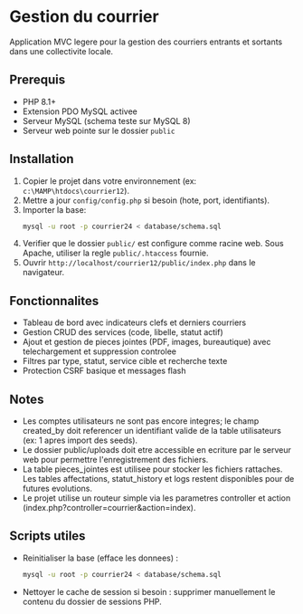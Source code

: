# Gestion du courrier

Application MVC legere pour la gestion des courriers entrants et sortants dans une collectivite locale.

## Prerequis

- PHP 8.1+
- Extension PDO MySQL activee
- Serveur MySQL (schema teste sur MySQL 8)
- Serveur web pointe sur le dossier `public`

## Installation

1. Copier le projet dans votre environnement (ex: `c:\MAMP\htdocs\courrier12`).
2. Mettre a jour `config/config.php` si besoin (hote, port, identifiants).
3. Importer la base:
   ```bash
   mysql -u root -p courrier24 < database/schema.sql
   ```
4. Verifier que le dossier `public/` est configure comme racine web. Sous Apache, utiliser la regle `public/.htaccess` fournie.
5. Ouvrir `http://localhost/courrier12/public/index.php` dans le navigateur.

## Fonctionnalites

- Tableau de bord avec indicateurs clefs et derniers courriers
- Gestion CRUD des services (code, libelle, statut actif)
- Ajout et gestion de pieces jointes (PDF, images, bureautique) avec telechargement et suppression controlee
- Filtres par type, statut, service cible et recherche texte
- Protection CSRF basique et messages flash

## Notes

- Les comptes utilisateurs ne sont pas encore integres; le champ created_by doit referencer un identifiant valide de la table utilisateurs (ex: 1 apres import des seeds).
- Le dossier public/uploads doit etre accessible en ecriture par le serveur web pour permettre l'enregistrement des fichiers.
- La table pieces_jointes est utilisee pour stocker les fichiers rattaches. Les tables affectations, statut_history et logs restent disponibles pour de futures evolutions.
- Le projet utilise un routeur simple via les parametres controller et action (index.php?controller=courrier&action=index).

## Scripts utiles

- Reinitialiser la base (efface les donnees) :
  ```bash
  mysql -u root -p courrier24 < database/schema.sql
  ```
- Nettoyer le cache de session si besoin : supprimer manuellement le contenu du dossier de sessions PHP.






